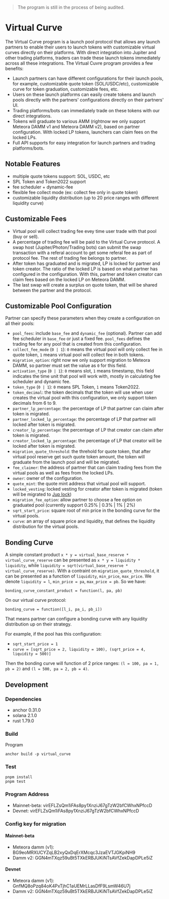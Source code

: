 > The program is still in the process of being audited.

# Virtual Curve

The Virtual Curve program is a launch pool protocol that allows any launch partners to enable their users to launch tokens with customizable virtual curves directly on their platforms. With direct integration into Jupiter and other trading platforms, traders can trade these launch tokens immediately across all these integrations. The Virtual Cuvre program provides a few benefits:

- Launch partners can have different configurations for their launch pools, for example, customizable quote token (SOL/USDC/etc), customizable curve for token graduation, customizable fees, etc.
- Users on these launch platforms can easily create tokens and launch pools directly with the partners' configurations directly on their partners' UI.
- Trading platforms/bots can immediately trade on these tokens with our direct integrations.
- Tokens will graduate to various AMM (rightnow we only support Meteora DAMM v1 and Meteora DAMM v2), based on partner configuration. With locked LP tokens, launchers can claim fees on the locked LPs.
- Full API supports for easy integration for launch partners and trading platforms/bots.

## Notable Features

- multiple quote tokens support: SOL, USDC, etc
- SPL Token and Token2022 support
- fee scheduler + dynamic-fee
- flexible fee collect mode (ex: collect fee only in quote token)
- customizable liquidity distribution (up to 20 price ranges with different liquidity curve)

## Customizable Fees

- Virtual pool will collect trading fee evey time user trade with that pool (buy or sell).
- A percentage of trading fee will be paid to the Virtual Curve protocol. A swap host (Jupiter/Photon/Trading bots) can submit the swap transaction with a referal account to get some referal fee as part of protocol fee. The rest of trading fee belongs to partner.
- After token has graduated and is migrated, LP is locked for partner and token creator. The ratio of the locked LP is based on what partner has configured in the configuration. With this, partner and token creator can claim fees based on the locked LP on Meteora DAMM.
- The last swap will create a surplus on quote token, that will be shared between the partner and the protocol.

## Customizable Pool Configuration

Partner can specify these parameters when they create a configuration on all their pools:

- `pool_fees`: include `base_fee` and `dynamic_fee` (optional). Partner can add fee scheduler in `base_fee` or just a fixed fee. `pool_fees` defines the trading fee for any pool that is created from this configuration.
- `collect_fee_mode` (`0 | 1`): `0` means the virtual pool will only collect fee in quote token, `1` means virtual pool will collect fee in both tokens.
- `migration_option`: right now we only support migration to Meteora DAMM, so partner must set the value as `0` for this field.
- `activation_type` (`0 | 1`): `0` means slot, `1` means timestamp, this field indicates the time unit that pool will work with, mostly in calculating fee scheduler and dynamic fee.
- `token_type` (`0 | 1`): `0` means SPL Token, `1` means Token2022.
- `token_decimal`: the token decimals that the token will use when user creates the virtual pool with this configuration, we only support token decimals from 6 to 9.
- `partner_lp_percentage`: the percentage of LP that partner can claim after token is migrated.
- `partner_locked_lp_percentage`: the percentage of LP that partner will locked after token is migrated.
- `creator_lp_percentage`: the percentage of LP that creator can claim after token is migrated.
- `creator_locked_lp_percentage`: the percentage of LP that creator will be locked after token is migrated.
- `migration_quote_threshold`: the threhold for quote token, that after virtual pool reserve get such quote token amount, the token will graduate from the launch pool and will be migrated.
- `fee_claimer`: the address of partner that can claim trading fees from the virtual pools as well as fees from the locked LPs.
- `owner`: owner of the configuration.
- `quote_mint`: the quote mint address that virtual pool will support.
- `locked_vesting`: locked vesting for creator after token is migrated (token will be migrated to [Jup lock](https://lock.jup.ag/))
- `migration_fee_option`: allow partner to choose a fee option on graduated pool (currently support 0.25% | 0.3% | 1% | 2%)
- `sqrt_start_price`: square root of min price in the bonding curve for the virtual pools.
- `curve`: an array of square price and liquidity, that defines the liquidity distribution for the virtual pools.

## Bonding Curve

A simple constant product `x * y = virtual_base_reserve * virtual_curve_reserve` can be presented as `x * y = liquidity * liquidity`, while `liquidity = sqrt(virtual_base_reserve * virtual_curve_reserve)`. With a contraint on `migration_quote_threshold`, it can be presented as a function of `liquidity`, `min_price`, `max_price`. We denote `liquidity = l`, `min_price = pa`, `max_price = pb`. So we have:

`bonding_curve_constant_product = function(l, pa, pb)`

On our virtual curve protocol:

`bonding_curve = function([l_i, pa_i, pb_i])`

That means partner can configure a bonding curve with any liquidity distribution up on their strategy.

For example, if the pool has this configuration:

- `sqrt_start_price = 1`
- `curve = [sqrt_price = 2, liquidity = 100), (sqrt_price = 4, liquidity = 500)]`

Then the bonding curve will function of 2 price ranges: `(l = 100, pa = 1, pb = 2)` and `(l = 500, pa = 2, pb = 4)`.

## Development

### Dependencies

- anchor 0.31.0
- solana 2.1.0
- rust 1.79.0

### Build

Program

```
anchor build -p virtual_curve
```

### Test

```
pnpm install
pnpm test
```

### Program Address

- Mainnet-beta: virEFLZsQm1iFAs8py1XnziJ67gTzW2bfCWhxNPfccD
- Devnet: virEFLZsQm1iFAs8py1XnziJ67gTzW2bfCWhxNPfccD


### Config key for migration 

#### Mainnet-beta
- Meteora damm (v1): BG9eoMRXUCYZqLB2xyQxDqErXMcqc3JzaEVTJGKpiNH9
- Damm v2: GGN4mTXqz59uBt5TXkERBJUKiNTsAVfZekDapDPLe5iZ

#### Devnet
- Meteora damm (v1): GnfMQ8oPzq84oK4PxTjhC1aUEMrLLasDfF9LsmW46U7j
- Damm v2: GGN4mTXqz59uBt5TXkERBJUKiNTsAVfZekDapDPLe5iZ

